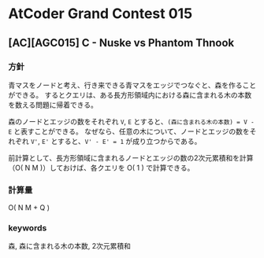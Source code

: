 # AtCoder Grand Contest 015

## [AC][AGC015] C - Nuske vs Phantom Thnook

### 方針

青マスをノードと考え、行き来できる青マスをエッジでつなぐと、森を作ることができる。
するとクエリは、ある長方形領域内における森に含まれる木の本数を数える問題に帰着できる。

森のノードとエッジの数をそれぞれ `V`, `E` とすると、`(森に含まれる木の本数) = V - E` と表すことができる。
なぜなら、任意の木について、ノードとエッジの数をそれぞれ `V'`, `E'` とすると、`V' - E' = 1` が成り立つからである。

前計算として、長方形領域に含まれるノードとエッジの数の2次元累積和を計算（O( N M )）しておけば、各クエリを O( 1 ) で計算できる。


### 計算量

O( N M + Q )


### keywords

森, 森に含まれる木の本数, 2次元累積和


